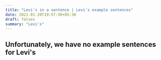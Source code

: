 ```yaml
---
title: "Levi's in a sentence | Levi's example sentences"
date: 2021-01-20T19:57:50+05:30
draft: falses
summary: "Levi's"
---
```

## Unfortunately, we have no example sentences for Levi's                 

